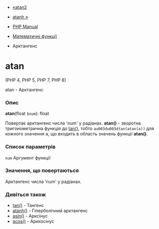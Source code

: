 - [«atan2](function.atan2.md)
- [atanh »](function.atanh.md)

- [PHP Manual](index.md)
- [Математичні функції](ref.math.md)
- Арктангенс

# atan

(PHP 4, PHP 5, PHP 7, PHP 8)

atan - Арктангенс

### Опис

**atan**(float `$num`): float

Повертає арктангенс числа 'num' у радіанах. **atan()** - зворотна
тригонометрична функція до [tan()](function.tan.md), тобто
`au003du003dtan(atan(a))` для кожного значення a, що входить в область значень
функції **atan()**.

### Список параметрів

`num`
Аргумент функції

### Значення, що повертаються

Арктангенс числа 'num' у радіанах.

### Дивіться також

- [tan()](function.tan.md) - Тангенс
- [atanh()](function.atanh.md) - Гіперболічний арктангенс
- [asin()](function.asin.md) - Арксінус
- [acos()](function.acos.md) - Арккосінус
